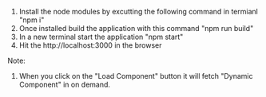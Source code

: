 1. Install the node modules by excutting the following command in termianl "npm i"
2. Once installed build the application with this command "npm run build"
3. In a new terminal start the application "npm start"
4. Hit the http://localhost:3000 in the browser


Note: 
   1. When you click on the "Load Component" button it will fetch "Dynamic Component" in on demand.